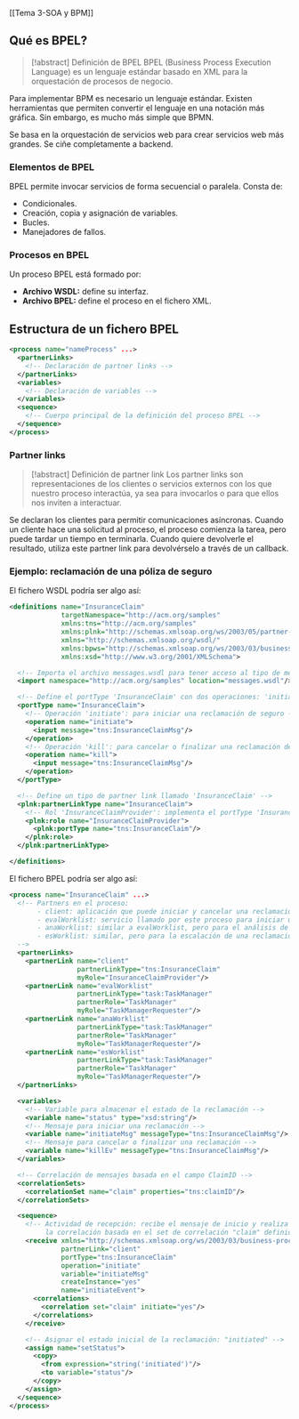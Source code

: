 [[Tema 3-SOA y BPM]]

## Qué es BPEL?
> [!abstract] Definición de BPEL
> BPEL (Business Process Execution Language) es un lenguaje estándar basado en XML para la orquestación de procesos de negocio. 

Para implementar BPM es necesario un lenguaje estándar. Existen herramientas que permiten convertir el lenguaje en una notación más gráfica. Sin embargo, es mucho más simple que BPMN.

Se basa en la orquestación de servicios web para crear servicios web más grandes. Se ciñe completamente a backend.

### Elementos de BPEL
BPEL permite invocar servicios de forma secuencial o paralela. Consta de:
+ Condicionales.
+ Creación, copia y asignación de variables.
+ Bucles.
+ Manejadores de fallos.

### Procesos en BPEL
Un proceso BPEL está formado por:
+ **Archivo WSDL:** define su interfaz.
+ **Archivo BPEL:** define el proceso en el fichero XML.

## Estructura de un fichero BPEL
```xml
<process name="nameProcess" ...>
  <partnerLinks>
    <!-- Declaración de partner links -->
  </partnerLinks>
  <variables>
    <!-- Declaración de variables -->
  </variables>
  <sequence>
    <!-- Cuerpo principal de la definición del proceso BPEL -->
  </sequence>
</process>
```

### Partner links
> [!abstract] Definición de partner link
> Los partner links son representaciones de los clientes o servicios externos con los que nuestro proceso interactúa, ya sea para invocarlos o para que ellos nos inviten a interactuar.

Se declaran los clientes para permitir comunicaciones asíncronas. Cuando un cliente hace una solicitud al proceso, el proceso comienza la tarea, pero puede tardar un tiempo en terminarla. Cuando quiere devolverle el resultado, utiliza este partner link para devolvérselo a través de un callback.

### Ejemplo: reclamación de una póliza de seguro
El fichero WSDL podría ser algo así:

```xml
<definitions name="InsuranceClaim"
             targetNamespace="http://acm.org/samples"
             xmlns:tns="http://acm.org/samples"
             xmlns:plnk="http://schemas.xmlsoap.org/ws/2003/05/partner-link/"
             xmlns="http://schemas.xmlsoap.org/wsdl/"
             xmlns:bpws="http://schemas.xmlsoap.org/ws/2003/03/business-process/"
             xmlns:xsd="http://www.w3.org/2001/XMLSchema">

  <!-- Importa el archivo messages.wsdl para tener acceso al tipo de mensaje InsuranceClaimMsg -->
  <import namespace="http://acm.org/samples" location="messages.wsdl"/>

  <!-- Define el portType 'InsuranceClaim' con dos operaciones: 'initiate' y 'kill' -->
  <portType name="InsuranceClaim">
    <!-- Operación 'initiate': para iniciar una reclamación de seguro -->
    <operation name="initiate">
      <input message="tns:InsuranceClaimMsg"/>
    </operation>
    <!-- Operación 'kill': para cancelar o finalizar una reclamación de seguro -->
    <operation name="kill">
      <input message="tns:InsuranceClaimMsg"/>
    </operation>
  </portType>

  <!-- Define un tipo de partner link llamado 'InsuranceClaim' -->
  <plnk:partnerLinkType name="InsuranceClaim">
    <!-- Rol 'InsuranceClaimProvider': implementa el portType 'InsuranceClaim' -->
    <plnk:role name="InsuranceClaimProvider">
      <plnk:portType name="tns:InsuranceClaim"/>
    </plnk:role>
  </plnk:partnerLinkType>

</definitions>
```

El fichero BPEL podría ser algo así:

```xml
<process name="InsuranceClaim" ...>
  <!-- Partners en el proceso:
       - client: aplicación que puede iniciar y cancelar una reclamación.
       - evalWorklist: servicio llamado por este proceso para iniciar una tarea de flujo de trabajo humano que evalúe una reclamación.
       - anaWorklist: similar a evalWorklist, pero para el análisis de una reclamación.
       - esWorklist: similar, pero para la escalación de una reclamación.
  -->
  <partnerLinks>
    <partnerLink name="client" 
                 partnerLinkType="tns:InsuranceClaim" 
                 myRole="InsuranceClaimProvider"/>
    <partnerLink name="evalWorklist"
                 partnerLinkType="task:TaskManager"
                 partnerRole="TaskManager"
                 myRole="TaskManagerRequester"/>
    <partnerLink name="anaWorklist"
                 partnerLinkType="task:TaskManager"
                 partnerRole="TaskManager"
                 myRole="TaskManagerRequester"/>
    <partnerLink name="esWorklist"
                 partnerLinkType="task:TaskManager"
                 partnerRole="TaskManager"
                 myRole="TaskManagerRequester"/>
  </partnerLinks>

  <variables>
    <!-- Variable para almacenar el estado de la reclamación -->
    <variable name="status" type="xsd:string"/>
    <!-- Mensaje para iniciar una reclamación -->
    <variable name="initiateMsg" messageType="tns:InsuranceClaimMsg"/>
    <!-- Mensaje para cancelar o finalizar una reclamación -->
    <variable name="killEv" messageType="tns:InsuranceClaimMsg"/>
  </variables>

  <!-- Correlación de mensajes basada en el campo ClaimID -->
  <correlationSets>
    <correlationSet name="claim" properties="tns:claimID"/>
  </correlationSets>

  <sequence>
    <!-- Actividad de recepción: recibe el mensaje de inicio y realiza 
         la correlación basada en el set de correlación "claim" definido arriba -->
    <receive xmlns="http://schemas.xmlsoap.org/ws/2003/03/business-process/"
             partnerLink="client"
             portType="tns:InsuranceClaim"
             operation="initiate"
             variable="initiateMsg"
             createInstance="yes"
             name="initiateEvent">
      <correlations>
        <correlation set="claim" initiate="yes"/>
      </correlations>
    </receive>

    <!-- Asignar el estado inicial de la reclamación: "initiated" -->
    <assign name="setStatus">
      <copy>
        <from expression="string('initiated')"/>
        <to variable="status"/>
      </copy>
    </assign>
  </sequence>
</process>
```